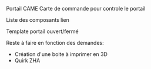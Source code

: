 Portail CAME Carte de commande pour controle le portail

Liste des composants lien

Template portail ouvert/fermé

Reste à faire en fonction des demandes:
  - Création d'une boite à imprimer en 3D
  - Quirk ZHA
